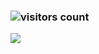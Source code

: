 ### ![visitors count](https://visitors-by-url-pls-dont-use-this-in-your-repo.vercel.app/xgyxss-github-readme)
<img src="https://github-readme-stats.vercel.app/api?username=xgyxss&show_icons=true&theme=dracula" />

<!--
  <img src="https://github-readme-stats.vercel.app/api?username=xgyxss&show_icons=true&theme=dracula&icon_color=0366d6&text_color=24292e&bg_color=fff&hide_title=false" />
<!--
**xgyxss/xgyxss** is a ✨ _special_ ✨ repository because its `README.md` (this file) appears on your GitHub profile.

Here are some ideas to get you started:

- 🔭 I’m currently working on ...
- 🌱 I’m currently learning ...
- 👯 I’m looking to collaborate on ...
- 🤔 I’m looking for help with ...
- 💬 Ask me about ...
- 📫 How to reach me: ...
- 😄 Pronouns: ...
- ⚡ Fun fact: ...
-->
